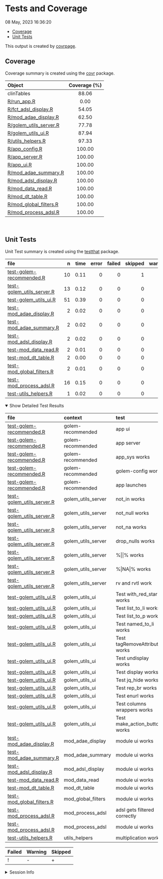 Tests and Coverage
================
08 May, 2023 16:36:20

-   [Coverage](#coverage)
-   [Unit Tests](#unit-tests)

This output is created by
[covrpage](https://github.com/yonicd/covrpage).

## Coverage

Coverage summary is created using the
[covr](https://github.com/r-lib/covr) package.

| Object                                                | Coverage (%) |
|:------------------------------------------------------|:------------:|
| clinTables                                            |    88.06     |
| [R/run\_app.R](../R/run_app.R)                        |     0.00     |
| [R/fct\_adsl\_display.R](../R/fct_adsl_display.R)     |    54.05     |
| [R/mod\_adae\_display.R](../R/mod_adae_display.R)     |    62.50     |
| [R/golem\_utils\_server.R](../R/golem_utils_server.R) |    77.78     |
| [R/golem\_utils\_ui.R](../R/golem_utils_ui.R)         |    87.94     |
| [R/utils\_helpers.R](../R/utils_helpers.R)            |    97.33     |
| [R/app\_config.R](../R/app_config.R)                  |    100.00    |
| [R/app\_server.R](../R/app_server.R)                  |    100.00    |
| [R/app\_ui.R](../R/app_ui.R)                          |    100.00    |
| [R/mod\_adae\_summary.R](../R/mod_adae_summary.R)     |    100.00    |
| [R/mod\_adsl\_display.R](../R/mod_adsl_display.R)     |    100.00    |
| [R/mod\_data\_read.R](../R/mod_data_read.R)           |    100.00    |
| [R/mod\_dt\_table.R](../R/mod_dt_table.R)             |    100.00    |
| [R/mod\_global\_filters.R](../R/mod_global_filters.R) |    100.00    |
| [R/mod\_process\_adsl.R](../R/mod_process_adsl.R)     |    100.00    |

<br>

## Unit Tests

Unit Test summary is created using the
[testthat](https://github.com/r-lib/testthat) package.

| file                                                              |   n | time | error | failed | skipped | warning | icon |
|:------------------------------------------------------------------|----:|-----:|------:|-------:|--------:|--------:|:-----|
| [test-golem-recommended.R](testthat/test-golem-recommended.R)     |  10 | 0.11 |     0 |      0 |       1 |       0 | \+   |
| [test-golem\_utils\_server.R](testthat/test-golem_utils_server.R) |  13 | 0.12 |     0 |      0 |       0 |       0 |      |
| [test-golem\_utils\_ui.R](testthat/test-golem_utils_ui.R)         |  51 | 0.39 |     0 |      0 |       0 |       0 |      |
| [test-mod\_adae\_display.R](testthat/test-mod_adae_display.R)     |   2 | 0.02 |     0 |      0 |       0 |       0 |      |
| [test-mod\_adae\_summary.R](testthat/test-mod_adae_summary.R)     |   2 | 0.02 |     0 |      0 |       0 |       0 |      |
| [test-mod\_adsl\_display.R](testthat/test-mod_adsl_display.R)     |   2 | 0.02 |     0 |      0 |       0 |       0 |      |
| [test-mod\_data\_read.R](testthat/test-mod_data_read.R)           |   2 | 0.01 |     0 |      0 |       0 |       0 |      |
| [test-mod\_dt\_table.R](testthat/test-mod_dt_table.R)             |   2 | 0.00 |     0 |      0 |       0 |       0 |      |
| [test-mod\_global\_filters.R](testthat/test-mod_global_filters.R) |   2 | 0.01 |     0 |      0 |       0 |       0 |      |
| [test-mod\_process\_adsl.R](testthat/test-mod_process_adsl.R)     |  16 | 0.15 |     0 |      0 |       0 |       0 |      |
| [test-utils\_helpers.R](testthat/test-utils_helpers.R)            |   1 | 0.02 |     0 |      0 |       0 |       0 |      |

<details open>
<summary>
Show Detailed Test Results
</summary>

| file                                                                      | context              | test                            | status  |   n | time | icon |
|:--------------------------------------------------------------------------|:---------------------|:--------------------------------|:--------|----:|-----:|:-----|
| [test-golem-recommended.R](testthat/test-golem-recommended.R#L3)          | golem-recommended    | app ui                          | PASS    |   2 | 0.06 |      |
| [test-golem-recommended.R](testthat/test-golem-recommended.R#L13)         | golem-recommended    | app server                      | PASS    |   4 | 0.01 |      |
| [test-golem-recommended.R](testthat/test-golem-recommended.R#L24_L26)     | golem-recommended    | app\_sys works                  | PASS    |   1 | 0.00 |      |
| [test-golem-recommended.R](testthat/test-golem-recommended.R#L36_L42)     | golem-recommended    | golem-config works              | PASS    |   2 | 0.02 |      |
| [test-golem-recommended.R](testthat/test-golem-recommended.R#L67)         | golem-recommended    | app launches                    | SKIPPED |   1 | 0.02 | \+   |
| [test-golem\_utils\_server.R](testthat/test-golem_utils_server.R#L2)      | golem\_utils\_server | not\_in works                   | PASS    |   2 | 0.01 |      |
| [test-golem\_utils\_server.R](testthat/test-golem_utils_server.R#L7)      | golem\_utils\_server | not\_null works                 | PASS    |   2 | 0.01 |      |
| [test-golem\_utils\_server.R](testthat/test-golem_utils_server.R#L12)     | golem\_utils\_server | not\_na works                   | PASS    |   2 | 0.02 |      |
| [test-golem\_utils\_server.R](testthat/test-golem_utils_server.R#L17_L22) | golem\_utils\_server | drop\_nulls works               | PASS    |   1 | 0.01 |      |
| [test-golem\_utils\_server.R](testthat/test-golem_utils_server.R#L26_L29) | golem\_utils\_server | %\|\|% works                    | PASS    |   2 | 0.02 |      |
| [test-golem\_utils\_server.R](testthat/test-golem_utils_server.R#L37_L40) | golem\_utils\_server | %\|NA\|% works                  | PASS    |   2 | 0.02 |      |
| [test-golem\_utils\_server.R](testthat/test-golem_utils_server.R#L48_L50) | golem\_utils\_server | rv and rvtl work                | PASS    |   2 | 0.03 |      |
| [test-golem\_utils\_ui.R](testthat/test-golem_utils_ui.R#L2)              | golem\_utils\_ui     | Test with\_red\_star works      | PASS    |   2 | 0.15 |      |
| [test-golem\_utils\_ui.R](testthat/test-golem_utils_ui.R#L10)             | golem\_utils\_ui     | Test list\_to\_li works         | PASS    |   3 | 0.02 |      |
| [test-golem\_utils\_ui.R](testthat/test-golem_utils_ui.R#L22_L28)         | golem\_utils\_ui     | Test list\_to\_p works          | PASS    |   3 | 0.02 |      |
| [test-golem\_utils\_ui.R](testthat/test-golem_utils_ui.R#L53)             | golem\_utils\_ui     | Test named\_to\_li works        | PASS    |   3 | 0.02 |      |
| [test-golem\_utils\_ui.R](testthat/test-golem_utils_ui.R#L66)             | golem\_utils\_ui     | Test tagRemoveAttributes works  | PASS    |   4 | 0.02 |      |
| [test-golem\_utils\_ui.R](testthat/test-golem_utils_ui.R#L82)             | golem\_utils\_ui     | Test undisplay works            | PASS    |   8 | 0.03 |      |
| [test-golem\_utils\_ui.R](testthat/test-golem_utils_ui.R#L110)            | golem\_utils\_ui     | Test display works              | PASS    |   4 | 0.01 |      |
| [test-golem\_utils\_ui.R](testthat/test-golem_utils_ui.R#L124)            | golem\_utils\_ui     | Test jq\_hide works             | PASS    |   2 | 0.00 |      |
| [test-golem\_utils\_ui.R](testthat/test-golem_utils_ui.R#L132)            | golem\_utils\_ui     | Test rep\_br works              | PASS    |   2 | 0.02 |      |
| [test-golem\_utils\_ui.R](testthat/test-golem_utils_ui.R#L140)            | golem\_utils\_ui     | Test enurl works                | PASS    |   2 | 0.01 |      |
| [test-golem\_utils\_ui.R](testthat/test-golem_utils_ui.R#L148)            | golem\_utils\_ui     | Test columns wrappers works     | PASS    |  16 | 0.08 |      |
| [test-golem\_utils\_ui.R](testthat/test-golem_utils_ui.R#L172)            | golem\_utils\_ui     | Test make\_action\_button works | PASS    |   2 | 0.01 |      |
| [test-mod\_adae\_display.R](testthat/test-mod_adae_display.R#L20)         | mod\_adae\_display   | module ui works                 | PASS    |   2 | 0.02 |      |
| [test-mod\_adae\_summary.R](testthat/test-mod_adae_summary.R#L67)         | mod\_adae\_summary   | module ui works                 | PASS    |   2 | 0.02 |      |
| [test-mod\_adsl\_display.R](testthat/test-mod_adsl_display.R#L47)         | mod\_adsl\_display   | module ui works                 | PASS    |   2 | 0.02 |      |
| [test-mod\_data\_read.R](testthat/test-mod_data_read.R#L26)               | mod\_data\_read      | module ui works                 | PASS    |   2 | 0.01 |      |
| [test-mod\_dt\_table.R](testthat/test-mod_dt_table.R#L20)                 | mod\_dt\_table       | module ui works                 | PASS    |   2 | 0.00 |      |
| [test-mod\_global\_filters.R](testthat/test-mod_global_filters.R#L49)     | mod\_global\_filters | module ui works                 | PASS    |   2 | 0.01 |      |
| [test-mod\_process\_adsl.R](testthat/test-mod_process_adsl.R#L4_L69)      | mod\_process\_adsl   | adsl gets filtered correctly    | PASS    |  14 | 0.14 |      |
| [test-mod\_process\_adsl.R](testthat/test-mod_process_adsl.R#L74)         | mod\_process\_adsl   | module ui works                 | PASS    |   2 | 0.01 |      |
| [test-utils\_helpers.R](testthat/test-utils_helpers.R#L2)                 | utils\_helpers       | multiplication works            | PASS    |   1 | 0.02 |      |

| Failed | Warning | Skipped |
|:-------|:--------|:--------|
| !      | \-      | \+      |

</details>
<details>
<summary>
Session Info
</summary>

| Field    | Value                            |
|:---------|:---------------------------------|
| Version  | R version 4.1.0 (2021-05-18)     |
| Platform | x86\_64-w64-mingw32/x64 (64-bit) |
| Running  | Windows 10 x64 (build 19044)     |
| Language | English\_United States           |
| Timezone | Asia/Calcutta                    |

| Package  | Version |
|:---------|:--------|
| testthat | 3.1.7   |
| covr     | 3.6.2   |
| covrpage | 0.2     |

</details>
<!--- Final Status : skipped/warning --->

